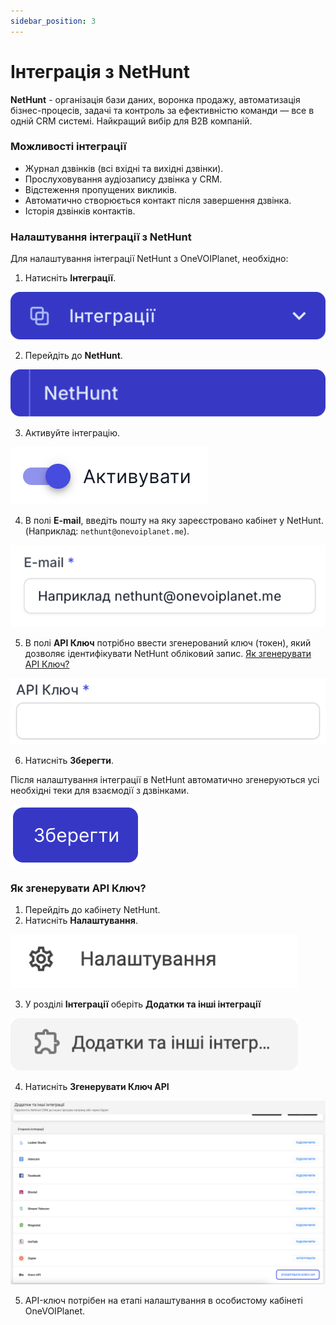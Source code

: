 ```yaml
---
sidebar_position: 3
---
```


# Інтеграція з NetHunt

**NetHunt** - організація бази даних, воронка продажу, автоматизація бізнес-процесів, задачі та контроль за ефективністю команди — все в одній СRM системі.
Найкращий вибір для В2В компаній.

### Можливості інтеграції
- Журнал дзвінків (всі вхідні та вихідні дзвінки).
- Прослуховування аудіозапису дзвінка у CRM.
- Відстеження пропущених викликів.
- Автоматично створюється контакт після завершення дзвінка.
- Історія дзвінків контактів.

### Налаштування інтеграції з NetHunt

Для налаштування інтеграції NetHunt з OneVOIPlanet, необхідно:

1. Натисніть **Інтеграції**.

![](../img/integrations-crm/i-keycrm-1.svg)

2. Перейдіть до **NetHunt**.

![](../img/integrations-crm/sidebar-nethunt.svg)

3. Активуйте інтеграцію.

![](../img/integrations-crm/i-keycrm-3.svg)

4. В полі **E-mail**, введіть пошту на яку зареєстровано кабінет у NetHunt. (Наприклад: `nethunt@onevoiplanet.me`).

![](../img/integrations-crm/nethuntEmailField.svg)

5. В полі **API Ключ** потрібно ввести згенерований ключ (токен), який дозволяє ідентифікувати NetHunt обліковий запис.
   [Як згенерувати API Ключ?](integration-nethunt#як-згенерувати-api-ключ)

![](../img/integrations-crm/5api.svg)

6. Натисніть **Зберегти**.

Після налаштування інтеграції в NetHunt автоматично згенеруються усі необхідні теки для взаємодії з дзвінками.

![](../img/integrations-crm/6save.svg)

### Як згенерувати API Ключ?

1. Перейдіть до кабінету NetHunt.
2. Натисніть **Налаштування**.

![](../img/integrations-crm/nethuntSettings.svg)

3. У розділі **Інтеграції** оберіть **Додатки та інші інтеграції**

![](../img/integrations-crm/nethuntSettIntegrations.svg)

4. Натисніть **Згенерувати Ключ API**

![](../img/integrations-crm/nethuntGenerateApiKey.svg)

5. API-ключ потрібен на етапі налаштування в особистому кабінеті OneVOIPlanet.
